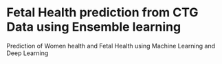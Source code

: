 # Fetal Health prediction from CTG Data using Ensemble learning
Prediction of Women health and Fetal Health using Machine Learning and Deep Learning
